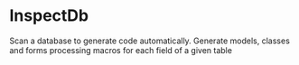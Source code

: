 # InspectDb
Scan a database to generate code automatically. Generate models, classes and forms processing macros for each field of a given table
